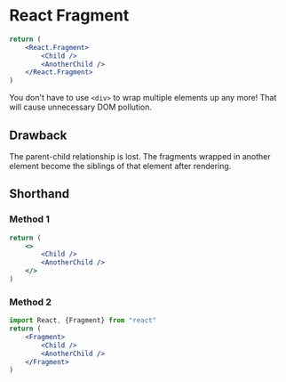 # React Fragment

```jsx
return (
    <React.Fragment>
        <Child />
        <AnotherChild />
    </React.Fragment>
)
```

You don't have to use `<div>` to wrap multiple elements up any more! That will cause unnecessary DOM pollution.

## Drawback

The parent-child relationship is lost. The fragments wrapped in another element become the siblings of that element after rendering.

## Shorthand

### Method 1
```jsx
return (
    <>
        <Child />
        <AnotherChild />
    </>
)
```

### Method 2

```jsx
import React, {Fragment} from "react"
return (
    <Fragment>
        <Child />
        <AnotherChild />
    </Fragment>
)
```
